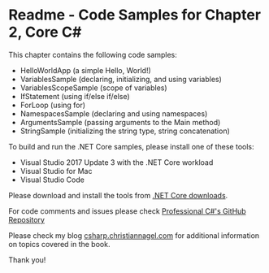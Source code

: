 # Readme - Code Samples for Chapter 2, Core C#

This chapter contains the following code samples:

* HelloWorldApp (a simple Hello, World!)
* VariablesSample (declaring, initializing, and using variables)
* VariablesScopeSample (scope of variables)
* IfStatement (using if/else if/else)
* ForLoop (using for)
* NamespacesSample (declaring and using namespaces)
* ArgumentsSample (passing arguments to the Main method)
* StringSample (initializing the string type, string concatenation)

To build and run the .NET Core samples, please install one of these tools:

* Visual Studio 2017 Update 3 with the .NET Core workload
* Visual Studio for Mac
* Visual Studio Code

Please download and install the tools from [.NET Core downloads](https://www.microsoft.com/net/core).
 
For code comments and issues please check [Professional C#'s GitHub Repository](https://github.com/ProfessionalCSharp/ProfessionalCSharp7)

Please check my blog [csharp.christiannagel.com](https://csharp.christiannagel.com "csharp.christiannagel.com") for additional information on topics covered in the book.

Thank you!
